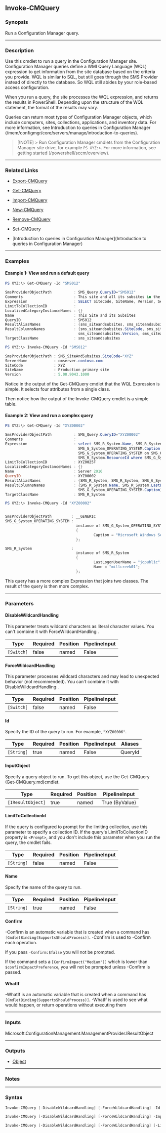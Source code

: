 Invoke-CMQuery
--------------




### Synopsis
Run a Configuration Manager query.



---


### Description

Use this cmdlet to run a query in the Configuration Manager site. Configuration Manager queries define a WMI Query Language (WQL) expression to get information from the site database based on the criteria you provide. WQL is similar to SQL, but still goes through the SMS Provider instead of directly to the database. So WQL still abides by your role-based access configuration.



When you run a query, the site processes the WQL expression, and returns the results in PowerShell. Depending upon the structure of the WQL statement, the format of the results may vary.



Queries can return most types of Configuration Manager objects, which include computers, sites, collections, applications, and inventory data. For more information, see Introduction to queries in Configuration Manager (/mem/configmgr/core/servers/manage/introduction-to-queries).



> [!NOTE] > Run Configuration Manager cmdlets from the Configuration Manager site drive, for example `PS XYZ:>`. For more information, see getting started (/powershell/sccm/overview).



---


### Related Links
* [Export-CMQuery](Export-CMQuery)



* [Get-CMQuery](Get-CMQuery)



* [Import-CMQuery](Import-CMQuery)



* [New-CMQuery](New-CMQuery)



* [Remove-CMQuery](Remove-CMQuery)



* [Set-CMQuery](Set-CMQuery)



* [Introduction to queries in Configuration Manager](Introduction to queries in Configuration Manager)





---


### Examples
#### Example 1: View and run a default query
```PowerShell
PS XYZ:\> Get-CMQuery -Id "SMS012"

SmsProviderObjectPath          : SMS_Query.QueryID="SMS012"
Comments                       : This site and all its subsites in the ConfigMgr hierarchy
Expression                     : SELECT SiteCode, SiteName, Version, ServerName FROM sms_siteandsubsites
LimitToCollectionID            :
LocalizedCategoryInstanceNames : {}
Name                           : This Site and its Subsites
QueryID                        : SMS012
ResultAliasNames               : {sms_siteandsubsites, sms_siteandsubsites, sms_siteandsubsites, sms_siteandsubsites}
ResultColumnsNames             : {sms_siteandsubsites.SiteCode, sms_siteandsubsites.SiteName,
                                 sms_siteandsubsites.Version, sms_siteandsubsites.ServerName}
TargetClassName                : sms_siteandsubsites

PS XYZ:\> Invoke-CMQuery -Id "SMS012"

SmsProviderObjectPath : SMS_SiteAndSubsites.SiteCode="XYZ"
ServerName            : cmserver.contoso.com
SiteCode              : XYZ
SiteName              : Production primary site
Version               : 5.00.9043.1000
```
Notice in the output of the Get-CMQuery cmdlet that the WQL Expression is simple. It selects four attributes from a single class.


Then notice how the output of the Invoke-CMQuery cmdlet is a simple table.
#### Example 2: View and run a complex query
```PowerShell
PS XYZ:\> Get-CMQuery -Id "XYZ00002"

SmsProviderObjectPath          : SMS_Query.QueryID="XYZ00002"
Comments                       :
Expression                     : select SMS_R_System.Name, SMS_R_System.LastLogonUserName,
                                 SMS_G_System_OPERATING_SYSTEM.Caption from SMS_R_System inner join
                                 SMS_G_System_OPERATING_SYSTEM on SMS_G_System_OPERATING_SYSTEM.ResourceID =
                                 SMS_R_System.ResourceId where SMS_G_System_OPERATING_SYSTEM.Caption like "Microsoft Windows Server 2012%"
LimitToCollectionID            : XYZ0025F
LocalizedCategoryInstanceNames : {}
Name                           : Server 2016
QueryID                        : XYZ00002
ResultAliasNames               : {SMS_R_System, SMS_R_System, SMS_G_System_OPERATING_SYSTEM}
ResultColumnsNames             : {SMS_R_System.Name, SMS_R_System.LastLogonUserName,
                                 SMS_G_System_OPERATING_SYSTEM.Caption}
TargetClassName                : SMS_R_System

PS XYZ:\> Invoke-CMQuery -Id "XYZ00002"


SmsProviderObjectPath         : __GENERIC
SMS_G_System_OPERATING_SYSTEM :
                                instance of SMS_G_System_OPERATING_SYSTEM
                                {
                                        Caption = "Microsoft Windows Server 2012 R2 Datacenter";
                                };

SMS_R_System                  :
                                instance of SMS_R_System
                                {
                                        LastLogonUserName = "jqpublic";
                                        Name = "millcreek01";
                                };
```
This query has a more complex Expression that joins two classes. The result of the query is then more complex.


---


### Parameters
#### **DisableWildcardHandling**

This parameter treats wildcard characters as literal character values. You can't combine it with ForceWildcardHandling .






|Type      |Required|Position|PipelineInput|
|----------|--------|--------|-------------|
|`[Switch]`|false   |named   |False        |



#### **ForceWildcardHandling**

This parameter processes wildcard characters and may lead to unexpected behavior (not recommended). You can't combine it with DisableWildcardHandling .






|Type      |Required|Position|PipelineInput|
|----------|--------|--------|-------------|
|`[Switch]`|false   |named   |False        |



#### **Id**

Specify the ID of the query to run. For example, `"XYZ00006"`.






|Type      |Required|Position|PipelineInput|Aliases|
|----------|--------|--------|-------------|-------|
|`[String]`|true    |named   |False        |QueryId|



#### **InputObject**

Specify a query object to run. To get this object, use the Get-CMQuery (Get-CMQuery.md)cmdlet.






|Type             |Required|Position|PipelineInput |
|-----------------|--------|--------|--------------|
|`[IResultObject]`|true    |named   |True (ByValue)|



#### **LimitToCollectionId**

If the query is configured to prompt for the limiting collection, use this parameter to specify a collection ID. If the query's LimitToCollectionID property is `<Prompt>`, and you don't include this parameter when you run the query, the cmdlet fails.






|Type      |Required|Position|PipelineInput|
|----------|--------|--------|-------------|
|`[String]`|false   |named   |False        |



#### **Name**

Specify the name of the query to run.






|Type      |Required|Position|PipelineInput|
|----------|--------|--------|-------------|
|`[String]`|true    |named   |False        |



#### **Confirm**
-Confirm is an automatic variable that is created when a command has ```[CmdletBinding(SupportsShouldProcess)]```.
-Confirm is used to -Confirm each operation.

If you pass ```-Confirm:$false``` you will not be prompted.


If the command sets a ```[ConfirmImpact("Medium")]``` which is lower than ```$confirmImpactPreference```, you will not be prompted unless -Confirm is passed.

#### **WhatIf**
-WhatIf is an automatic variable that is created when a command has ```[CmdletBinding(SupportsShouldProcess)]```.
-WhatIf is used to see what would happen, or return operations without executing them


---


### Inputs
Microsoft.ConfigurationManagement.ManagementProvider.IResultObject





---


### Outputs
* [Object](https://learn.microsoft.com/en-us/dotnet/api/System.Object)






---


### Notes




---


### Syntax
```PowerShell
Invoke-CMQuery [-DisableWildcardHandling] [-ForceWildcardHandling] -Id <String> [-LimitToCollectionId <String>] [-Confirm] [-WhatIf] [<CommonParameters>]
```
```PowerShell
Invoke-CMQuery [-DisableWildcardHandling] [-ForceWildcardHandling] -InputObject <IResultObject> [-LimitToCollectionId <String>] [-Confirm] [-WhatIf] [<CommonParameters>]
```
```PowerShell
Invoke-CMQuery [-DisableWildcardHandling] [-ForceWildcardHandling] [-LimitToCollectionId <String>] -Name <String> [-Confirm] [-WhatIf] [<CommonParameters>]
```
